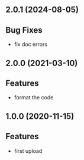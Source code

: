 ## 2.0.1 (2024-08-05)

## Bug Fixes

- fix doc errors

## 2.0.0 (2021-03-10)

## Features

- format the code

## 1.0.0 (2020-11-15)

## Features

- first upload
